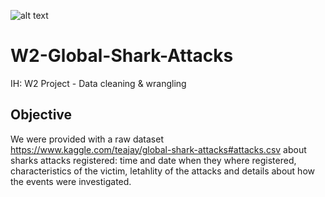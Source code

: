 ![alt text](https://i.pinimg.com/236x/9c/d7/2c/9cd72caaa4dde095f767da09387d6f3c--animal-captions-animal-memes.jpg)

# W2-Global-Shark-Attacks
IH: W2 Project - Data cleaning &amp; wrangling

## Objective
We were provided with a raw dataset https://www.kaggle.com/teajay/global-shark-attacks#attacks.csv about sharks attacks registered: time and date when they where registered, characteristics of the victim, letahlity of the attacks and details about how the events were investigated.


